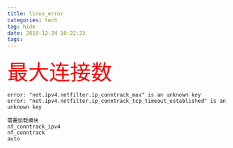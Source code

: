 ```yaml
---
title: linux_error
categories: tech
tag: hide
date: 2018-12-24 10:22:23
tags:
---
```


<font color="red" size='10'>最大连接数</font>  
```auto错误
error: "net.ipv4.netfilter.ip_conntrack_max" is an unknown key
error: "net.ipv4.netfilter.ip_conntrack_tcp_timeout_established" is an unknown key

需要加载模块
nf_conntrack_ipv4
nf_conntrack
auto
```